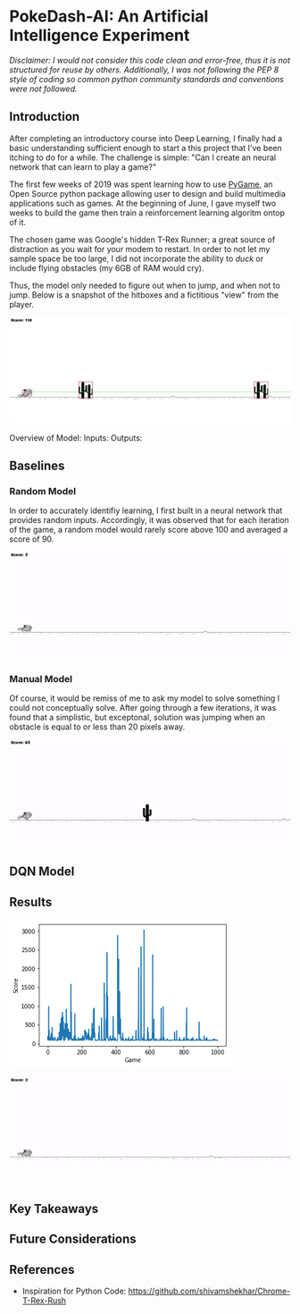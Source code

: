 # PokeDash-AI: An Artificial Intelligence Experiment
_Disclaimer: I would not consider this code clean and error-free, thus it is not structured for reuse by others. Additionally, I was not following the PEP 8 style of coding so common python community standards and conventions were not followed._
## Introduction
After completing an introductory course into Deep Learning, I finally had a basic understanding sufficient enough to start a this project that I've been itching to do for a while. The challenge is simple: "Can I create an neural network that can learn to play a game?"

The first few weeks of 2019 was spent learning how to use [PyGame](https://www.pygame.org/docs/), an Open Source python package allowing user to design and build multimedia applications such as games. At the beginning of June, I gave myself two weeks to build the game then train a reinforcement learning algoritm ontop of it.

The chosen game was Google's hidden T-Rex Runner; a great source of distraction as you wait for your modem to restart. In order to not let my sample space be too large, I did not incorporate the ability to _duck_ or include flying obstacles (my 6GB of RAM would cry).

Thus, the model only needed to figure out when to jump, and when not to jump. Below is a snapshot of the hitboxes and a fictitious "view" from the player.

![Player View](visuals/manual_view.jpg)

Overview of Model:
Inputs:
Outputs:

## Baselines

### Random Model
In order to accurately identifiy learning, I first built in a neural network that provides random inputs. Accordingly, it was observed that for each iteration of the game, a random model would rarely score above 100 and averaged a score of 90.

![Random Model](visuals/random_model.gif)

### Manual Model

Of course, it would be remiss of me to ask my model to solve something I could not conceptually solve. After going through a few iterations, it was found that a simplistic, but exceptonal, solution was jumping when an obstacle is equal to or less than 20 pixels away.

![Manual Model](visuals/manual_model.gif)

## DQN Model

## Results
![Historical Performance](visuals/history.png)

![DQN Model](visuals/best_model.gif)

## Key Takeaways

## Future Considerations

## References
* Inspiration for Python Code: https://github.com/shivamshekhar/Chrome-T-Rex-Rush
